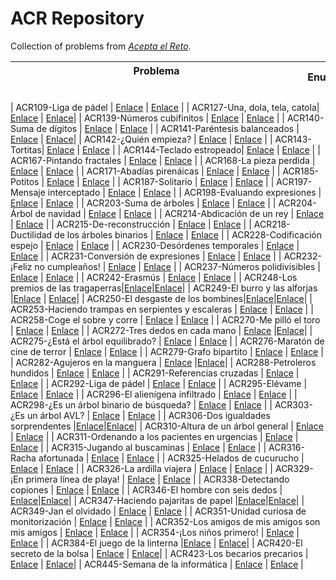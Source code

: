 # ACR Repository

Collection of problems from [*Acepta el Reto*](https://www.aceptaelreto.com/).

| Problema &nbsp;&nbsp;&nbsp;&nbsp;&nbsp;&nbsp;&nbsp;&nbsp;&nbsp;&nbsp;&nbsp;&nbsp;&nbsp;&nbsp;&nbsp;&nbsp;&nbsp;&nbsp;&nbsp;&nbsp;&nbsp;&nbsp;&nbsp;&nbsp;&nbsp;&nbsp;&nbsp;&nbsp;&nbsp;&nbsp;&nbsp;&nbsp;&nbsp;&nbsp;&nbsp;&nbsp;&nbsp;&nbsp;&nbsp;&nbsp;&nbsp;&nbsp;&nbsp;&nbsp;&nbsp;&nbsp;&nbsp;&nbsp;&nbsp;&nbsp;&nbsp;&nbsp;&nbsp;&nbsp;&nbsp;&nbsp;&nbsp;&nbsp;&nbsp;&nbsp;&nbsp;&nbsp;&nbsp;&nbsp;&nbsp;&nbsp;&nbsp;&nbsp;&nbsp;&nbsp;&nbsp;&nbsp;&nbsp;&nbsp;&nbsp;&nbsp;&nbsp;&nbsp;&nbsp;&nbsp;&nbsp;&nbsp;&nbsp;&nbsp;&nbsp;&nbsp;&nbsp;&nbsp;&nbsp;&nbsp;&nbsp;&nbsp;&nbsp;&nbsp;&nbsp;&nbsp;&nbsp;&nbsp;&nbsp;&nbsp;&nbsp;&nbsp;&nbsp;&nbsp;&nbsp; | Enunciado           | Solución           |
| ------------- |:-------------:| :-------------:|

| ACR109-Liga de pádel | [Enlace](https://www.aceptaelreto.com/problem/statement.php?id=109) | [Enlace](Algorithms/ACR109.cpp) |
| ACR127-Una, dola, tela, catola| [Enlace](https://www.aceptaelreto.com/problem/statement.php?id=127) | [Enlace](Algorithms/ACR127.cpp)|
| ACR139-Números cubifinitos | [Enlace](https://www.aceptaelreto.com/problem/statement.php?id=139) | [Enlace](Algorithms/ACR139.cpp) |
| ACR140-Suma de dígitos | [Enlace](https://www.aceptaelreto.com/problem/statement.php?id=140) | [Enlace](Algorithms/ACR140.cpp) |
| ACR141-Paréntesis balanceados | [Enlace](https://www.aceptaelreto.com/problem/statement.php?id=141) | [Enlace](Algorithms/ACR141.cpp)|
| ACR142-¿Quién empieza? | [Enlace](https://www.aceptaelreto.com/problem/statement.php?id=142) | [Enlace](Algorithms/ACR142.cpp) |
| ACR143-Tortitas| [Enlace](https://www.aceptaelreto.com/problem/statement.php?id=143) | [Enlace](Algorithms/ACR143.cpp) |
| ACR144-Teclado estropeado| [Enlace](https://www.aceptaelreto.com/problem/statement.php?id=144) | [Enlace](Algorithms/ACR144.cpp) |
| ACR167-Pintando fractales | [Enlace](https://www.aceptaelreto.com/problem/statement.php?id=167) | [Enlace](Algorithms/ACR167.cpp) |
| ACR168-La pieza perdida | [Enlace](https://www.aceptaelreto.com/problem/statement.php?id=168) | [Enlace](Algorithms/ACR168.cpp) |
| ACR171-Abadías pirenáicas | [Enlace](https://www.aceptaelreto.com/problem/statement.php?id=171) | [Enlace](Algorithms/ACR171.cpp) |
| ACR185-Potitos | [Enlace](https://www.aceptaelreto.com/problem/statement.php?id=185) | [Enlace](Algorithms/ACR185.cpp) |
| ACR187-Solitario | [Enlace](https://www.aceptaelreto.com/problem/statement.php?id=187) | [Enlace](Algorithms/ACR187.cpp) |
| ACR197-Mensaje interceptado | [Enlace](https://www.aceptaelreto.com/problem/statement.php?id=197) | [Enlace](Algorithms/ACR197.cpp) |
| ACR198-Evaluando expresiones | [Enlace](https://www.aceptaelreto.com/problem/statement.php?id=198) | [Enlace](Algorithms/ACR198.cpp) |
| ACR203-Suma de árboles | [Enlace](https://www.aceptaelreto.com/problem/statement.php?id=203) | [Enlace](Algorithms/ACR203.cpp) |
| ACR204-Árbol de navidad | [Enlace](https://www.aceptaelreto.com/problem/statement.php?id=204) | [Enlace](Algorithms/ACR204.cpp) |
| ACR214-Abdicación de un rey | [Enlace](https://www.aceptaelreto.com/problem/statement.php?id=214) | [Enlace](Algorithms/ACR214.cpp) |
| ACR215-De-reconstrucción | [Enlace](https://www.aceptaelreto.com/problem/statement.php?id=215) | [Enlace](Algorithms/ACR215.cpp) |
| ACR218-Ductilidad de los árboles binarios | [Enlace](https://www.aceptaelreto.com/problem/statement.php?id=218) | [Enlace](Algorithms/ACR218.cpp) |
| ACR228-Codificación espejo | [Enlace](https://www.aceptaelreto.com/problem/statement.php?id=228) | [Enlace](Algorithms/ACR228.cpp) |
| ACR230-Desórdenes temporales | [Enlace](https://www.aceptaelreto.com/problem/statement.php?id=230) | [Enlace](Algorithms/ACR230.cpp) |
| ACR231-Conversión de expresiones | [Enlace](https://www.aceptaelreto.com/problem/statement.php?id=231) | [Enlace](Algorithms/ACR231.cpp) |
| ACR232-¡Feliz no cumpleaños! | [Enlace](https://www.aceptaelreto.com/problem/statement.php?id=232) | [Enlace](Algorithms/ACR232.cpp) |
| ACR237-Números polidivisibles | [Enlace](https://www.aceptaelreto.com/problem/statement.php?id=237) | [Enlace](Algorithms/ACR237.cpp) |
| ACR242-Erasmús | [Enlace](https://www.aceptaelreto.com/problem/statement.php?id=242) | [Enlace](Algorithms/ACR242.cpp) |
| ACR248-Los premios de las tragaperras|[Enlace](https://www.aceptaelreto.com/problem/statement.php?id=248)|[Enlace](Algorithms/ACR248.cpp)|
| ACR249-El burro y las alforjas |[Enlace](https://www.aceptaelreto.com/problem/statement.php?id=249) | [Enlace](Algorithms/ACR249.cpp)|
| ACR250-El desgaste de los bombines|[Enlace](https://www.aceptaelreto.com/problem/statement.php?id=250)|[Enlace](Algorithms/ACR250.cpp)|
| ACR253-Haciendo trampas en serpientes y escaleras | [Enlace](https://www.aceptaelreto.com/problem/statement.php?id=253) | [Enlace](Algorithms/ACR253.cpp) |
| ACR258-Coge el sobre y corre | [Enlace](https://www.aceptaelreto.com/problem/statement.php?id=258) | [Enlace](Algorithms/ACR258.cpp) |
| ACR270-Me pilló el toro | [Enlace](https://www.aceptaelreto.com/problem/statement.php?id=270) | [Enlace](Algorithms/ACR270.cpp) |
| ACR272-Tres dedos en cada mano | [Enlace](https://www.aceptaelreto.com/problem/statement.php?id=272) |[Enlace](Algorithms/ACR272.cpp)|
| ACR275-¿Está el árbol equilibrado? | [Enlace](https://www.aceptaelreto.com/problem/statement.php?id=275) | [Enlace](Algorithms/ACR275.cpp) |
| ACR276-Maratón de cine de terror | [Enlace](https://www.aceptaelreto.com/problem/statement.php?id=276) | [Enlace](Algorithms/ACR276.cpp) |
| ACR279-Grafo bipartito | [Enlace](https://www.aceptaelreto.com/problem/statement.php?id=279) | [Enlace](Algorithms/ACR279.cpp) |
| ACR282-Agujeros en la manguera | [Enlace](https://www.aceptaelreto.com/problem/statement.php?id=282) |[Enlace](Algorithms/ACR282.cpp)|
| ACR288-Petroleros hundidos | [Enlace](https://www.aceptaelreto.com/problem/statement.php?id=288) | [Enlace](Algorithms/ACR288.cpp) |
| ACR291-Referencias cruzadas | [Enlace](https://www.aceptaelreto.com/problem/statement.php?id=291) | [Enlace](Algorithms/ACR291.cpp) |
| ACR292-Liga de pádel | [Enlace](https://www.aceptaelreto.com/problem/statement.php?id=292) | [Enlace](Algorithms/ACR292.cpp) |
| ACR295-Elévame | [Enlace](https://www.aceptaelreto.com/problem/statement.php?id=295) | [Enlace](Algorithms/ACR295.cpp) |
| ACR296-El alienígena infiltrado | [Enlace](https://www.aceptaelreto.com/problem/statement.php?id=296) | [Enlace](Algorithms/ACR296.cpp) |
| ACR298-¿Es un árbol binario de búsqueda? | [Enlace](https://www.aceptaelreto.com/problem/statement.php?id=298) | [Enlace](Algorithms/ACR298.cpp) |
| ACR303-¿Es un árbol AVL? | [Enlace](https://www.aceptaelreto.com/problem/statement.php?id=303) | [Enlace](Algorithms/ACR303.cpp) |
| ACR306-Dos igualdades sorprendentes |[Enlace](https://www.aceptaelreto.com/problem/statement.php?id=306)|[Enlace](Algorithms/ACR306.cpp)|
| ACR310-Altura de un árbol general | [Enlace](https://www.aceptaelreto.com/problem/statement.php?id=310) | [Enlace](Algorithms/ACR310.cpp) |
| ACR311-Ordenando a los pacientes en urgencias | [Enlace](https://www.aceptaelreto.com/problem/statement.php?id=311) | [Enlace](Algorithms/ACR311.cpp) |
| ACR315-Jugando al buscaminas | [Enlace](https://www.aceptaelreto.com/problem/statement.php?id=315) | [Enlace](Algorithms/ACR315.cpp) |
| ACR316-Racha afortunada | [Enlace](https://www.aceptaelreto.com/problem/statement.php?id=316) | [Enlace](Algorithms/ACR316.cpp) |
| ACR325-Helados de cucurucho | [Enlace](https://www.aceptaelreto.com/problem/statement.php?id=325) | [Enlace](Algorithms/ACR325.cpp) |
| ACR326-La ardilla viajera | [Enlace](https://www.aceptaelreto.com/problem/statement.php?id=326) | [Enlace](Algorithms/ACR326.cpp) |
| ACR329-¡En primera línea de playa! | [Enlace](https://www.aceptaelreto.com/problem/statement.php?id=329) | [Enlace](Algorithms/ACR329.cpp) |
| ACR338-Detectando copiones | [Enlace](https://www.aceptaelreto.com/problem/statement.php?id=338) | [Enlace](Algorithms/ACR338.cpp) |
| ACR346-El hombre con seis dedos | [Enlace](https://www.aceptaelreto.com/problem/statement.php?id=346)|[Enlace](Algorithms/ACR346.cpp)|
| ACR347-Haciendo pajaritas de papel |[Enlace](https://www.aceptaelreto.com/problem/statement.php?id=347)|[Enlace](Algorithms/ACR347.cpp)|
| ACR349-Jan el olvidado | [Enlace](https://www.aceptaelreto.com/problem/statement.php?id=349) | [Enlace](Algorithms/ACR349.cpp) |
| ACR351-Unidad curiosa de monitorización | [Enlace](https://www.aceptaelreto.com/problem/statement.php?id=351) | [Enlace](Algorithms/ACR351.cpp) |
| ACR352-Los amigos de mis amigos son mis amigos | [Enlace](https://www.aceptaelreto.com/problem/statement.php?id=352) | [Enlace](Algorithms/ACR352.cpp) |
| ACR354-¡Los niños primero! | [Enlace](https://www.aceptaelreto.com/problem/statement.php?id=354) | [Enlace](Algorithms/ACR354.cpp) |
| ACR384-El juego de la linterna |[Enlace](https://www.aceptaelreto.com/problem/statement.php?id=384) | [Enlace](Algorithms/ACR384.cpp)|
| ACR420-El secreto de la bolsa | [Enlace](https://www.aceptaelreto.com/problem/statement.php?id=420) | [Enlace](Algorithms/ACR420.cpp)|
| ACR423-Los becarios precarios | [Enlace](https://www.aceptaelreto.com/problem/statement.php?id=423) | [Enlace](Algorithms/ACR423.cpp)|
| ACR445-Semana de la informática | [Enlace](https://www.aceptaelreto.com/problem/statement.php?id=445) | [Enlace](Algorithms/ACR445.cpp) |
